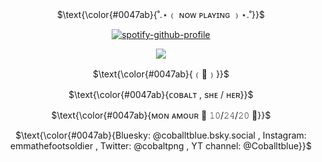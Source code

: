 <p align="center">
$\text{\color{#0047ab}{˚.⋆﹙ ɴᴏᴡ ᴘʟᴀʏɪɴɢ ﹚⋆.˚}}$
</p>


<p align="center" width="100%"
  
[![spotify-github-profile](https://spotify-github-profile.kittinanx.com/api/view?uid=0m2tgbetpzzj8u1noxf0e2b8h&cover_image=true&theme=novatorem&show_offline=false&background_color=121212&interchange=false&bar_color=0047ab&bar_color_cover=false)](https://spotify-github-profile.kittinanx.com/api/view?uid=0m2tgbetpzzj8u1noxf0e2b8h&redirect=true)

</p>

<p align="center" width="50" height="50">
  <img src="https://i.imgur.com/d0HoE9a.png" />
</p>

<p align="center">
$\text{\color{#0047ab}{﹙🏰﹚}}$
</p>

<p align="center">
$\text{\color{#0047ab}{ᴄᴏʙᴀʟᴛ , sʜᴇ / ʜᴇʀ}}$
</p>

<p align="center">
$\text{\color{#0047ab}{ᴍᴏɴ ᴀᴍᴏᴜʀ 💙 𝟷𝟶/𝟸𝟺/𝟸𝟶 💜}}$
</p>

<p align="center">
$\text{\color{#0047ab}{Bluesky: @coballtblue.bsky.social , Instagram: emmathefootsoldier , Twitter: @cobaltpng , YT channel: @Coballtblue}}$
</p>






